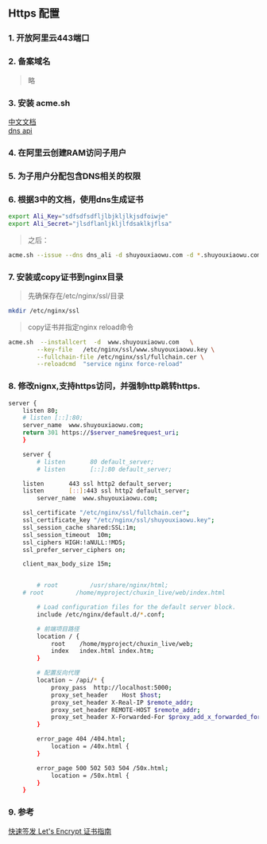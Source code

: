 ## Https 配置

### 1. 开放阿里云443端口

### 2. 备案域名
> 略
### 3. 安装 acme.sh
[中文文档](https://github.com/Neilpang/acme.sh/wiki/%E8%AF%B4%E6%98%8E)   
[dns api](https://github.com/Neilpang/acme.sh/wiki/dnsapi)

### 4. 在阿里云创建RAM访问子用户

### 5. 为子用户分配包含DNS相关的权限

### 6. 根据3中的文档，使用dns生成证书
```bash
export Ali_Key="sdfsdfsdfljlbjkljlkjsdfoiwje"
export Ali_Secret="jlsdflanljkljlfdsaklkjflsa"
```
>之后：
```bash
acme.sh --issue --dns dns_ali -d shuyouxiaowu.com -d *.shuyouxiaowu.com
```
### 7. 安装或copy证书到nginx目录
> 先确保存在/etc/nginx/ssl/目录
```bash
mkdir /etc/nginx/ssl
```
>copy证书并指定nginx reload命令
``` bash
acme.sh  --installcert  -d  www.shuyouxiaowu.com   \
        --key-file   /etc/nginx/ssl/www.shuyouxiaowu.key \
        --fullchain-file /etc/nginx/ssl/fullchain.cer \
        --reloadcmd  "service nginx force-reload"
```

### 8. 修改nignx,支持https访问，并强制http跳转https.
```bash
server {
	listen 80;
	# listen [::]:80;
	server_name  www.shuyouxiaowu.com;
	return 301 https://$server_name$request_uri;
	}

    server {
        # listen       80 default_server;
        # listen       [::]:80 default_server;

	listen       443 ssl http2 default_server;
	listen       [::]:443 ssl http2 default_server;
        server_name  www.shuyouxiaowu.com;

	ssl_certificate "/etc/nginx/ssl/fullchain.cer";
	ssl_certificate_key "/etc/nginx/ssl/shuyouxiaowu.key";
	ssl_session_cache shared:SSL:1m;
	ssl_session_timeout  10m;
	ssl_ciphers HIGH:!aNULL:!MD5;
	ssl_prefer_server_ciphers on;

	client_max_body_size 15m;


        # root         /usr/share/nginx/html;
	# root         /home/myproject/chuxin_live/web/index.html

        # Load configuration files for the default server block.
        include /etc/nginx/default.d/*.conf;

	    # 前端项目路径
        location / {
		    root	/home/myproject/chuxin_live/web;
		    index	index.html index.htm;
        }

	    # 配置反向代理
	    location ~ /api/* {
		    proxy_pass	http://localhost:5000;
		    proxy_set_header	Host $host;
		    proxy_set_header X-Real-IP $remote_addr;
		    proxy_set_header REMOTE-HOST $remote_addr;
		    proxy_set_header X-Forwarded-For $proxy_add_x_forwarded_for;
	    }

        error_page 404 /404.html;
            location = /40x.html {
        }

        error_page 500 502 503 504 /50x.html;
            location = /50x.html {
        }
    }
```

### 9. 参考
[快速签发 Let's Encrypt 证书指南](https://www.cnblogs.com/esofar/p/9291685.html)
